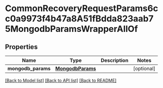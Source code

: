 # CommonRecoveryRequestParams6cc0a9973f4b47a8A51fBdda823aab75MongodbParamsWrapperAllOf


## Properties
Name | Type | Description | Notes
------------ | ------------- | ------------- | -------------
**mongodb_params** | [**MongodbParams**](MongodbParams.md) |  | [optional] 

[[Back to Model list]](../README.md#documentation-for-models) [[Back to API list]](../README.md#documentation-for-api-endpoints) [[Back to README]](../README.md)


